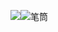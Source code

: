 ![](笔筒.png)![笔筒](https://user-images.githubusercontent.com/82360005/114529998-1f01f880-9c7d-11eb-85a2-b8eba998790f.png)

